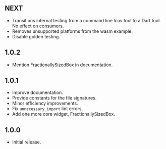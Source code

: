 ## NEXT

* Transitions internal testing from a command line lcov tool to a
  Dart tool. No effect on consumers.
* Removes unsupported platforms from the wasm example.
* Disable golden testing.

## 1.0.2

* Mention FractionallySizedBox in documentation.

## 1.0.1

* Improve documentation.
* Provide constants for the file signatures.
* Minor efficiency improvements.
* Fix `unnecessary_import` lint errors.
* Add one more core widget, FractionallySizedBox.

## 1.0.0

* Initial release.
